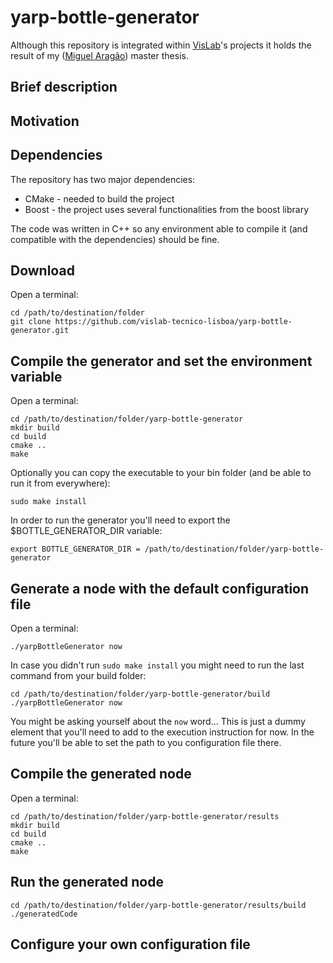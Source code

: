 # yarp-bottle-generator

Although this repository is integrated within [VisLab](https://github.com/vislab-tecnico-lisboa)'s projects it holds the result of my ([Miguel Aragão](https://github.com/mikearagao)) master thesis.

## Brief description

## Motivation

## Dependencies

The repository has two major dependencies:
* CMake - needed to build the project
* Boost - the project uses several functionalities from the boost library

The code was written in C++ so any environment able to compile it (and compatible with the dependencies) should be fine.

## Download

Open a terminal:

    cd /path/to/destination/folder
    git clone https://github.com/vislab-tecnico-lisboa/yarp-bottle-generator.git

## Compile the generator and set the environment variable

Open a terminal:

    cd /path/to/destination/folder/yarp-bottle-generator
    mkdir build
    cd build
    cmake ..
    make

Optionally you can copy the executable to your bin folder (and be able to run it from everywhere):

    sudo make install

In order to run the generator you'll need to export the $BOTTLE_GENERATOR_DIR variable:

    export BOTTLE_GENERATOR_DIR = /path/to/destination/folder/yarp-bottle-generator

## Generate a node with the default configuration file

Open a terminal:

    ./yarpBottleGenerator now

In case you didn't run `sudo make install` you might need to run the last command from your build folder:

    cd /path/to/destination/folder/yarp-bottle-generator/build
    ./yarpBottleGenerator now

You might be asking yourself about the `now` word... This is just a dummy element that you'll need to add to the execution instruction for now. In the future you'll be able to set the path to you configuration file there.

## Compile the generated node

Open a terminal:

    cd /path/to/destination/folder/yarp-bottle-generator/results
    mkdir build
    cd build
    cmake ..
    make

## Run the generated node

    cd /path/to/destination/folder/yarp-bottle-generator/results/build
    ./generatedCode

## Configure your own configuration file